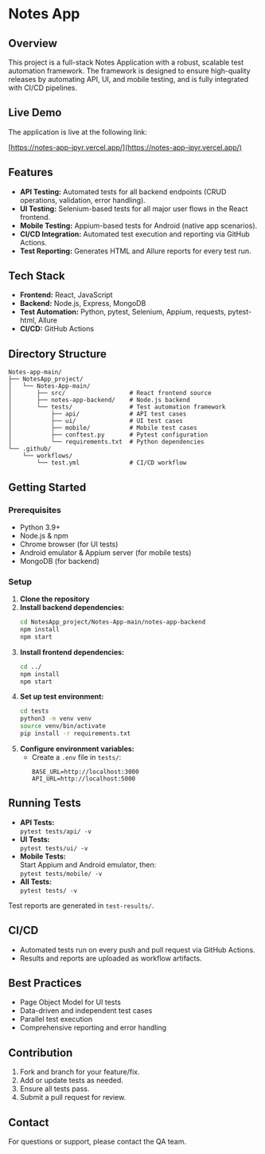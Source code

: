 # Notes App 

## Overview

This project is a full-stack Notes Application with a robust, scalable test automation framework. The framework is designed to ensure high-quality releases by automating API, UI, and mobile testing, and is fully integrated with CI/CD pipelines.

## Live Demo

The application is live at the following link:

[https://notes-app-jpyr.vercel.app/](https://notes-app-jpyr.vercel.app/)


## Features

- **API Testing:** Automated tests for all backend endpoints (CRUD operations, validation, error handling).
- **UI Testing:** Selenium-based tests for all major user flows in the React frontend.
- **Mobile Testing:** Appium-based tests for Android (native app scenarios).
- **CI/CD Integration:** Automated test execution and reporting via GitHub Actions.
- **Test Reporting:** Generates HTML and Allure reports for every test run.

## Tech Stack

- **Frontend:** React, JavaScript
- **Backend:** Node.js, Express, MongoDB
- **Test Automation:** Python, pytest, Selenium, Appium, requests, pytest-html, Allure
- **CI/CD:** GitHub Actions

## Directory Structure

```
Notes-app-main/
├── NotesApp_project/
│   └── Notes-App-main/
│       ├── src/                  # React frontend source
│       ├── notes-app-backend/    # Node.js backend
│       └── tests/                # Test automation framework
│           ├── api/              # API test cases
│           ├── ui/               # UI test cases
│           ├── mobile/           # Mobile test cases
│           ├── conftest.py       # Pytest configuration
│           └── requirements.txt  # Python dependencies
└── .github/
    └── workflows/
        └── test.yml              # CI/CD workflow
```

## Getting Started

### Prerequisites

- Python 3.9+
- Node.js & npm
- Chrome browser (for UI tests)
- Android emulator & Appium server (for mobile tests)
- MongoDB (for backend)

### Setup

1. **Clone the repository**
2. **Install backend dependencies:**
   ```bash
   cd NotesApp_project/Notes-App-main/notes-app-backend
   npm install
   npm start
   ```
3. **Install frontend dependencies:**
   ```bash
   cd ../
   npm install
   npm start
   ```
4. **Set up test environment:**
   ```bash
   cd tests
   python3 -m venv venv
   source venv/bin/activate
   pip install -r requirements.txt
   ```
5. **Configure environment variables:**
   - Create a `.env` file in `tests/`:
     ```
     BASE_URL=http://localhost:3000
     API_URL=http://localhost:5000
     ```

## Running Tests

- **API Tests:**  
  `pytest tests/api/ -v`
- **UI Tests:**  
  `pytest tests/ui/ -v`
- **Mobile Tests:**  
  Start Appium and Android emulator, then:  
  `pytest tests/mobile/ -v`
- **All Tests:**  
  `pytest tests/ -v`

Test reports are generated in `test-results/`.

## CI/CD

- Automated tests run on every push and pull request via GitHub Actions.
- Results and reports are uploaded as workflow artifacts.

## Best Practices

- Page Object Model for UI tests
- Data-driven and independent test cases
- Parallel test execution
- Comprehensive reporting and error handling

## Contribution

1. Fork and branch for your feature/fix.
2. Add or update tests as needed.
3. Ensure all tests pass.
4. Submit a pull request for review.

## Contact

For questions or support, please contact the QA team. 
